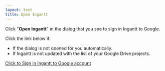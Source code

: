 ```yaml
---
layout: text
title: Open Ingantt
---
```


Click "**Open Ingantt**" in the dialog that you see to sign in Ingantt to Google.

Click the link below if:

* If the dialog is not opened for you automatically.
* If Ingantt is not updated with the list of your Google Drive projects.

<p><a href="#" onclick="redirectToDesktop()">Click to Sign in Ingantt to Google account</a></p>

<script type="text/javascript">
    var appLinkUrl = '';
    function redirectToDesktop() {
      if (appLinkUrl == '') {
        const url = window.location.href.split('#');
        const appLinkScheme = "ingantt-scheme";
        const appLinkAuthority = "ingantt.com";
        appLinkUrl = `${appLinkScheme}://${appLinkAuthority}/google-auth?` + url[1];
      }
      setTimeout(() => {
        window.location.href = appLinkUrl;
      }, 100);
      return false;
    }
    window.onload = redirectToDesktop();
</script>
